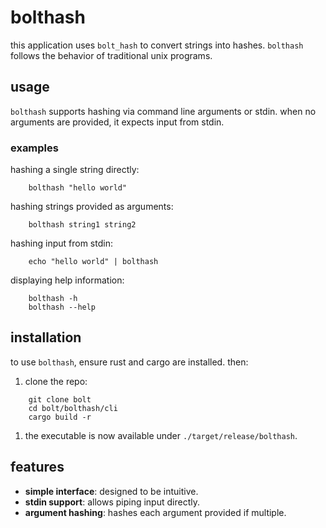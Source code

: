 # bolthash

this application uses `bolt_hash` to convert strings into hashes. `bolthash`
follows the behavior of traditional unix programs.

## usage

`bolthash` supports hashing via command line arguments or stdin. when no
arguments are provided, it expects input from stdin.

### examples

hashing a single string directly:

```
    bolthash "hello world"
```

hashing strings provided as arguments:

```
    bolthash string1 string2
```

hashing input from stdin:

```
    echo "hello world" | bolthash
```

displaying help information:

```
    bolthash -h
    bolthash --help
```

## installation

to use `bolthash`, ensure rust and cargo are installed. then:

1. clone the repo:

```
    git clone bolt
    cd bolt/bolthash/cli
    cargo build -r
```

1. the executable is now available under `./target/release/bolthash`.

## features

- **simple interface**: designed to be intuitive.
- **stdin support**: allows piping input directly.
- **argument hashing**: hashes each argument provided if multiple.

